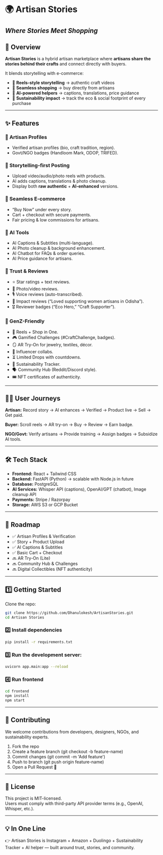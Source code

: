 # 🌍 Artisan Stories  
*Where Stories Meet Shopping*  
---

## 📖 Overview  
**Artisan Stories** is a hybrid artisan marketplace where **artisans share the stories behind their crafts** and connect directly with buyers.  

It blends storytelling with e-commerce:  
- 🎥 **Reels-style storytelling** → authentic craft videos  
- 🛒 **Seamless shopping** → buy directly from artisans  
- 🤖 **AI-powered helpers** → captions, translations, price guidance  
- 🌱 **Sustainability impact** → track the eco & social footprint of every purchase  

---

## ✨ Features  

### 🔹 Artisan Profiles  
- Verified artisan profiles (bio, craft tradition, region).  
- Govt/NGO badges (Handloom Mark, ODOP, TRIFED).  

### 🔹 Storytelling-first Posting  
- Upload video/audio/photo reels with products.  
- AI adds captions, translations & photo cleanup.  
- Display both **raw authentic** + **AI-enhanced** versions.  

### 🔹 Seamless E-commerce  
- “Buy Now” under every story.  
- Cart + checkout with secure payments.  
- Fair pricing & low commissions for artisans.  

### 🔹 AI Tools  
- AI Captions & Subtitles (multi-language).  
- AI Photo cleanup & background enhancement.  
- AI Chatbot for FAQs & order queries.  
- AI Price guidance for artisans.  

### 🔹 Trust & Reviews  
- ⭐ Star ratings + text reviews.  
- 📸 Photo/video reviews.  
- 🎙 Voice reviews (auto-transcribed).  
- 🌱 Impact reviews (“Loved supporting women artisans in Odisha”).  
- 🎖 Reviewer badges (“Eco Hero,” “Craft Supporter”).  

### 🔹 GenZ-Friendly  
- 🎥 Reels + Shop in One.  
- 🎮 Gamified Challenges (#CraftChallenge, badges).  
- 🪞 AR Try-On for jewelry, textiles, décor.  
- 🤝 Influencer collabs.  
- ⏳ Limited Drops with countdowns.  
- 🌱 Sustainability Tracker.  
- 🗣 Community Hub (Reddit/Discord style).  
- 🎟 NFT certificates of authenticity.  

---

## 👩‍💻 User Journeys  

**Artisan:** Record story → AI enhances → Verified → Product live → Sell → Get paid.  

**Buyer:** Scroll reels → AR try-on → Buy → Review → Earn badge.  

**NGO/Govt:** Verify artisans → Provide training → Assign badges → Subsidize AI tools.  

---

## 🛠 Tech Stack  

- **Frontend:** React + Tailwind CSS  
- **Backend:** FastAPI (Python) → scalable with Node.js in future  
- **Database:** PostgreSQL  
- **AI Services:** Whisper API (captions), OpenAI/GPT (chatbot), Image cleanup API  
- **Payments:** Stripe / Razorpay  
- **Storage:** AWS S3 or GCP Bucket  

---

## 🚀 Roadmap  

- ✅ Artisan Profiles & Verification  
- ✅ Story + Product Upload  
- ✅ AI Captions & Subtitles  
- ✅ Basic Cart + Checkout  
- 🔜 AR Try-On (Lite)  
- 🔜 Community Hub & Challenges  
- 🔜 Digital Collectibles (NFT authenticity)  

---

## 1️⃣ Getting Started  

Clone the repo:  
```bash
git clone https://github.com/Dhanulokesh/ArtisanStories.git
cd Artisan Stories
```

### 2️⃣ Install dependencies
```bash
pip install -r requirements.txt
```

### 3️⃣ Run the development server:
```bash
uvicorn app.main:app --reload
```

### 4️⃣ Run frontend
```bash
cd frontend
npm install
npm start
```

---

## 🤝 Contributing  
We welcome contributions from developers, designers, NGOs, and sustainability experts.

1. Fork the repo
2. Create a feature branch (git checkout -b feature-name)
3. Commit changes (git commit -m 'Add feature')
4. Push to branch (git push origin feature-name)
5. Open a Pull Request 🎉

---

## 📜 License  
This project is MIT-licensed.  
Users must comply with third-party API provider terms (e.g., OpenAI, Whisper, etc.). 

---

## 💡 In One Line  
👉 Artisan Stories is Instagram + Amazon + Duolingo + Sustainability Tracker + AI helper — built around trust, stories, and community.
